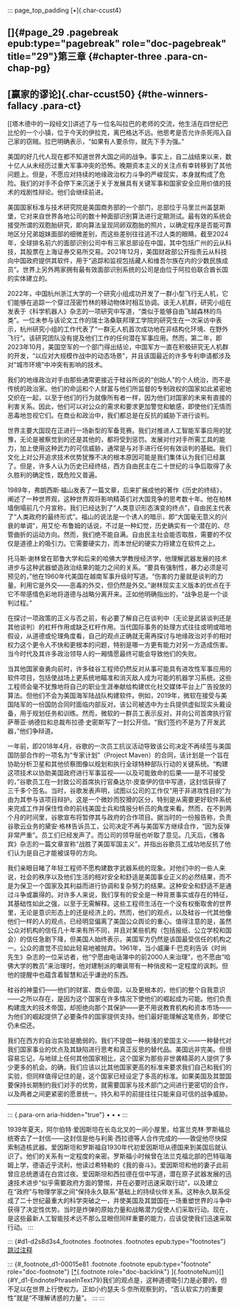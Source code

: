 ::: page_top_padding
[•]{.char-ccust4}

## []{#page_29 .pagebreak epub:type="pagebreak" role="doc-pagebreak" title="29"}第三章 {#chapter-three .para-cn-chap-pg}

## [赢家的谬论]{.char-ccust50} {#the-winners-fallacy .para-ct}

[[塔木德中的一段经文]]讲述了与一位名叫拉巴的老师的交流，他生活在四世纪巴比伦的一个小镇，位于今天的伊拉克，离巴格达不远。他思考是否允许杀死闯入自己家的窃贼。拉巴明确表示，“如果有人要杀你，就先下手为强。”

美国的好几代人现在都不知道世界大国之间的战争。事实上，自二战结束以来，数十亿人从未经历过重大军事冲突的恐怖。晚期资本主义的关注点有幸转移到了其他问题上。但是，不愿应对持续的地缘政治权力斗争的严峻现实，本身就构成了危险。我们的对手不会停下来沉迷于关于发展具有关键军事和国家安全应用价值的技术的戏剧性辩论。他们会继续前进。

美国国家标准与技术研究院是美国商务部的一个部门，总部位于马里兰州盖瑟斯堡，它对来自世界各地公司的数十种面部识别算法进行定期测试。最有效的系统会接受所谓的双胞胎研究，即向算法呈现同卵双胞胎的照片，以确定程序是否能可靠地区分兄弟姐妹面部的细微差别，而这些差别往往逃不过人类的眼睛。截至2024年，全球排名前六的面部识别公司中有三家总部设在中国，其中包括广州的云从科技，其股票在上海证券交易所交易。2021年12月，美国财政部公开指责云从科技向中国政府提供其软件，用于“追踪和监视包括藏人和维吾尔族在内的少数民族成员”。世界上另外两家拥有最有效面部识别系统的公司是由位于阿拉伯联合酋长国的实体建立的。

2022年，中国杭州浙江大学的一个研究小组成功开发了一群小型飞行无人机，它们能够在追踪一个穿过茂密竹林的移动物体时相互协调。该无人机群，研究小组在发表于《科学机器人》杂志的一项研究中写道，“类似于能够自由飞越森林的鸟类”。一位未参与该论文工作的瑞士洛桑联邦理工学院的研究生在一次采访中表示，杭州研究小组的工作代表了“一群无人机首次成功地在非结构化环境、在野外飞行”。该研究团队没有提及他们工作的任何潜在军事应用。然而，第二年，即2023年10月，美国空军的一个部门得出结论，中国军方一直在积极研究无人机群的开发，“以应对大规模作战中的动态场景”，并且该国最近的许多专利申请都涉及对“城市环境”中冲突有影响的技术。

我们的地缘政治对手由那些通常更接近于硅谷所说的“创始人”的个人统治，而不是传统的政治家。他们的命运和个人财富与他们所监督的专制政权的国家如此紧密地交织在一起，以至于他们的行为就像所有者一样，因为他们对国家的未来有直接的利害关系。因此，他们可以对公众的需求和要求更加警觉和敏感，即使他们无情而恶毒地忽视它们。在商业和政治中，我们都总是在反抗的威胁下进行谈判。

世界主要大国现在正进行一场新型的军备竞赛。我们对推进人工智能军事应用的犹豫，无论是被察觉到的还是其他的，都将受到惩罚。发展对付对手所需工具的能力，加上使用这种武力的可信威胁，通常是与对手进行任何有效谈判的基础。我们文化上对公开追求技术优势犹豫不决的根本原因可能是我们集体认为我们已经赢了。但是，许多人认为历史已经终结，西方自由民主在二十世纪的斗争后取得了永久胜利的确定性，既危险又普遍。

1989年，弗朗西斯·福山发表了一篇文章，后来扩展成他的著作《历史的终结》，阐述了一种世界观，这种世界观将影响精英们对大国竞争的思考数十年。他在柏林墙倒塌前几个月宣称，我们已经达到了“人类意识形态演变的终点”，自由民主代表了“人类政府的最终形式”。福山的说法是一个诱人的暗示，即“大国毫无意义的兴衰的单调”，用艾伦·布鲁姆的话说，不过是一种幻觉，历史确实有一个潜在的、尽管曲折的运动方向。然而，我们绝不能自满。自由民主社会能否取胜，需要的不仅仅是道德上的吸引力。它需要硬实力，而本世纪的硬实力将建立在软件之上。

托马斯·谢林曾在耶鲁大学和后来的哈佛大学教授经济学，他理解武器发展的技术进步与这种武器塑造政治结果的能力之间的关系。“要具有强制性，暴力必须是可预见的，”他在1960年代美国在越南军事升级时写道。“伤害的力量就是谈判的力量。利用它是外交——恶毒的外交，但仍然是外交。”谢林现实主义版本的优点在于它不带感情色彩地将道德与战略分离开来。正如他明确指出的，“战争总是一个谈判过程。”

在探讨一项政策的正义与否之前，有必要了解自己在谈判中（无论是武装谈判还是其他谈判）的杠杆作用或缺乏杠杆作用。当代国际事务的处理方式往往或明或暗地假设，从道德或伦理角度看，自己的观点正确就无需再探讨与地缘政治对手的相对权力这个更令人不快和更根本的问题，特别是哪一方更有能力对另一方造成伤害。当今时代及其许多政治领导人的一厢情愿最终可能会导致他们的失败。

当其他国家奋勇向前时，许多硅谷工程师仍然反对从事可能具有进攻性军事应用的软件项目，包括使战场上更系统地瞄准和消灭敌人成为可能的机器学习系统。这些工程师会毫不犹豫地将自己的职业生涯奉献给构建优化社交媒体平台上广告投放的算法。但他们不会为美国海军陆战队构建软件。例如，2019年，微软在接受与美国陆军的一份国防合同时面临内部反对。该公司被选中为士兵提供虚拟现实头戴设备，用于规划任务和训练。然而，微软的一群员工表示反对，并向公司首席执行官萨蒂亚·纳德拉和总裁布拉德·史密斯写了一封公开信。“我们签约不是为了开发武器，”他们争辩道。

一年前，即2018年4月，谷歌的一次员工抗议活动导致该公司决定不再续签与美国国防部合作的一项名为“专家计划”（Project Maven）的合同，该计划是一个旨在协助分析卫星和其他侦察图像以规划和执行全球特种部队行动的关键系统。“构建这项技术以协助美国政府进行军事监视——以及可能致命的后果——是不可接受的，”谷歌员工在一封致公司首席执行官桑达尔·皮查伊的信中写道，这封信获得了三千多个签名。当时，谷歌发表声明，试图以公司的工作仅“用于非进攻性目的”为由为其参与该项目辩护。这是一个微妙而狡猾的区分，特别是从需要更好软件系统来完成工作并保住性命的前线美国士兵和情报分析员的角度来看。然而，在不到两个月的时间里，谷歌宣布将暂停其与政府的合作项目。据当时的一份报告称，负责谷歌云业务的黛安·格林告诉员工，公司决定不再与美国军方继续合作，“因为反弹非常严重”。员工们已经发声了。而公司的领导层也听取了意见。几天后，《雅各宾》杂志的一篇文章宣称“战胜了美国军国主义”，并指出谷歌员工成功地反抗了他们认为是自己才能被误导的方向。

我们亲眼目睹了年轻工程师不愿构建数字武器系统的现象。对他们中的一些人来说，社会的秩序以及他们生活的相对安全和舒适是美国事业正义的必然结果，而不是为保卫一个国家及其利益而进行协调和复杂努力的结果。这种安全和舒适不是通过斗争或赢得的。对许多人来说，我们享有的安全是一种背景事实或存在的特征，其基础性如此之强，以至于无需解释。这些工程师生活在一个没有权衡取舍的世界里，无论是意识形态上的还是经济上的。然而，他们的观点，以及硅谷一代其他像他们一样的人的观点，已经明显偏离了美国公众舆论的重心。值得注意的是，虽然公众对机构的信任几十年来有所不同，并且对某些机构（包括报纸、公立学校和国会）的信任急剧下降，但美国人始终表示，美国军方仍然是该国最受信任的机构之一。公众的直觉不应如此轻易地被抛弃。1961年，当小威廉·F·巴克利告诉《时尚先生》杂志的一位采访者，他“宁愿由电话簿中的前2000人来治理”，也不愿由“哈佛大学的教员”来治理时，他对建制派的嘲讽带有一种俏皮和一定程度的讽刺。但他的提醒中也蕴含着智慧和近乎谦逊的东西。

硅谷的神童们——他们的财富、商业帝国，以及更根本的，他们的整个自我意识——之所以存在，是因为这个国家在许多情况下使他们的崛起成为可能。他们负责构建庞大的技术帝国，却拒绝向那个其保护——更不用说教育机构和资本市场——为他们的崛起提供了必要条件的国家提供支持。他们最好能理解这笔债务，即使它仍未偿还。

我们在西方的自治实验是脆弱的。我们不提倡一种肤浅的爱国主义——一种替代对我们国家事业的优点及其缺陷进行思考和真正反思的替代品。美国远非完美。但很容易忘记，与地球上任何其他国家相比，这个国家为那些非世袭精英的人提供了多少更多的机会。的确，我们应该以比其他国家更高的标准来要求我们自己和我们的实验，但同样值得记住的是，这个国家已经设定了多高的标准。如果美国及其盟国要保持长期制约我们对手的优势，就需要国家与技术部门之间进行更密切的合作，以及两者之间更紧密的愿景统一。持久和平的前提往往只能来自可信的战争威胁。

---

::: {.para-orn aria-hidden="true"}
• • •
:::

1939年夏天，阿尔伯特·爱因斯坦在长岛北叉的一间小屋里，给富兰克林·罗斯福总统寄去了一封信——这封信是他与利奥·西拉德等人合作完成的——敦促他尽快探索制造核武器。爱因斯坦和罗斯福自1930年代初爱因斯坦从德国来到美国后就认识了。他们的关系有一定程度的亲密。罗斯福小时候曾在法兰克福北部的巴特瑙海姆上学，德语近乎流利，他读过希特勒的《我的奋斗》。爱因斯坦和他的妻子此前曾应总统邀请在白宫过夜。爱因斯坦和西拉德在信中写道，潜在原子武器发展的迅速技术进步“似乎需要政府方面的警惕，并在必要时迅速采取行动”，以及建立在“政府”与物理学家之间“保持永久联系”基础上的持续伙伴关系。这种永久联系促成了二十世纪最重大的科学突破之一，并使美国及其盟国在一场重塑世界的斗争中获得了决定性优势。当时是炸弹的原始力量和战略潜力促使人们采取行动。现在，是这些最新人工智能技术远不那么显眼但同样重要的能力，应该促使我们迅速采取行动。
:::

::: {#d1-d2s8d3s4_footnotes .footnotes .footnotes epub:type="footnotes"}
[跳过注释](Karp_9780593798706_epub3_c004_r1.xhtml)

::: {#_footnote_d1-00015e81 .footnote .footnote epub:type="footnote" role="doc-footnote"}
[[\*](Karp_9780593798706_epub3_c003_r1.xhtml#_footnote_referrer_d1-00015e81 "footnote reference"){.footnote
role="doc-backlink"} ]{.footnoteNum}[]{#Y_d1-EndnotePhraseInText79}我们的观点是，这种道德吸引力是必要的，但不足以在世界上行使权力。正如小约瑟夫·S·奈所观察到的，“否认软实力的重要性”就是“不理解诱惑的力量”。
:::
:::
